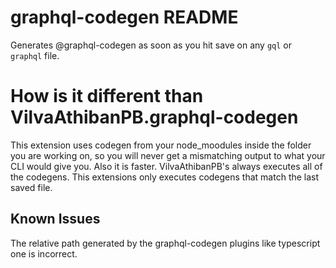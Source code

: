 # graphql-codegen README

Generates @graphql-codegen as soon as you hit save on any `gql` or `graphql` file.

# How is it different than VilvaAthibanPB.graphql-codegen

This extension uses codegen from your node_moodules inside the folder you are working on, so you will never get a mismatching output to what your CLI would give you. Also it is faster. VilvaAthibanPB's always executes all of the codegens.
This extensions only executes codegens that match the last saved file.

## Known Issues

The relative path generated by the graphql-codegen plugins like typescript one is incorrect.
